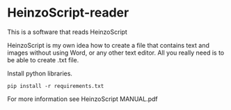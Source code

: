 # HeinzoScript-reader
This is a software that reads HeinzoScript

HeinzoScript is my own idea how to create a file that contains text and images without
using Word, or any other text editor. All you really need is to be able to create .txt file.


Install python libraries.
```
pip install -r requirements.txt
```

For more information see HeinzoScript MANUAL.pdf
